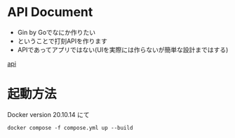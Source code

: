 # API Document

- Gin by Goでなにか作りたい
- ということで打刻APIを作ります
- APIであってアプリではない(UIを実際には作らないが簡単な設計まではする)

[api](./doc/api.md)

# 起動方法

Docker version 20.10.14 にて

`docker compose -f compose.yml up --build`

